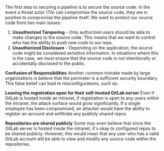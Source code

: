 The first step to securing a pipeline is to secure the source code. In the event a threat actor (TA) can compromise the source code, they are in position to compromise the pipeline itself. We want to protect our source code from two main issues:

1. **Unauthorized Tampering** - Only authorized users should be able to make changes to the source code. This means that we want to control who has the ability to push new code to our repo.
2. **Unauthorized Disclosure** - Depending on the application, the source code might be considered sensitive information. In situations where this is the case, we must ensure that the source code is not intentionally or accidentally disclosed to the public.

**Confusion of Responsibilities**
Another common mistake made by large organizations is believe that the perimeter is a sufficient security boundary. This false belief can lead to misconfigurations, such as:

**Leaving the registration open for their self-hosted GitLab server**
Even if GitLab is hosted inside an intranet, if registration is open to any users within the intranet, the attack surface would grow significantly. If a single employee has been compromised, an attacker would have the ability to register an account and exfiltrate any publicly shared repos.

**Repositories are shared publicly**
Some may even believe that since the GitLab server is hosted inside the intranet, it's okay to configured repos to be shared publicly. However, this would mean that any user who has a valid GitLab account will be able to view and modify any source code within the repositories.